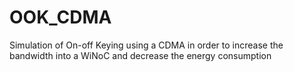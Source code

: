 # OOK_CDMA
Simulation of On-off Keying using a CDMA in order to increase the bandwidth into a WiNoC and decrease the energy consumption
